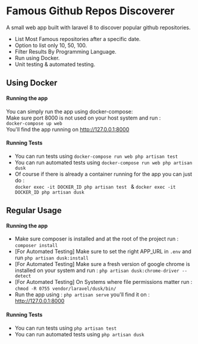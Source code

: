 # Famous Github Repos Discoverer

A small web app built with laravel 8 to discover popular github repositories.

- List Most Famous repositories after a specific date.
- Option to list only 10, 50, 100.
- Filter Results By Programming Language.
- Run using Docker.
- Unit testing & automated testing.


## Using Docker
#### Running the app
You can simply run the app using docker-compose:  
Make sure port 8000 is not used on your host system and run :  
`docker-compose up web`  
You'll find the app running on http://127.0.0.1:8000
#### Running Tests
- You can run tests using `docker-compose run web php artisan test` 
- You can run automated tests using `docker-compose run web php artisan dusk`
- Of course if there is already a container running for the app you can just do :   
`docker exec -it DOCKER_ID php artisan test ` & `docker exec -it DOCKER_ID php artisan dusk `   

## Regular Usage
#### Running the app
- Make sure composer is installed and at the root of the project run : `composer install`
- [For Automated Testing] Make sure to set the right APP_URL in `.env` and run `php artisan dusk:install`
- [For Automated Testing] Make sure a fresh version of google chrome is installed on your system and run : 
`php artisan dusk:chrome-driver --detect`
- [For Automated Testing] On Systems where file permissions matter run : `chmod -R 0755 vendor/laravel/dusk/bin/`
 - Run the app using : `php artisan serve` you'll find it on : http://127.0.0.1:8000 
#### Running Tests
- You can run tests using `php artisan test` 
- You can run automated tests using `php artisan dusk`
